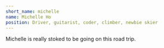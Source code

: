 ```yaml
---
short_name: michelle
name: Michelle Ho
position: Driver, guitarist, coder, climber, newbie skier
---
```

Michelle is really stoked to be going on this road trip.